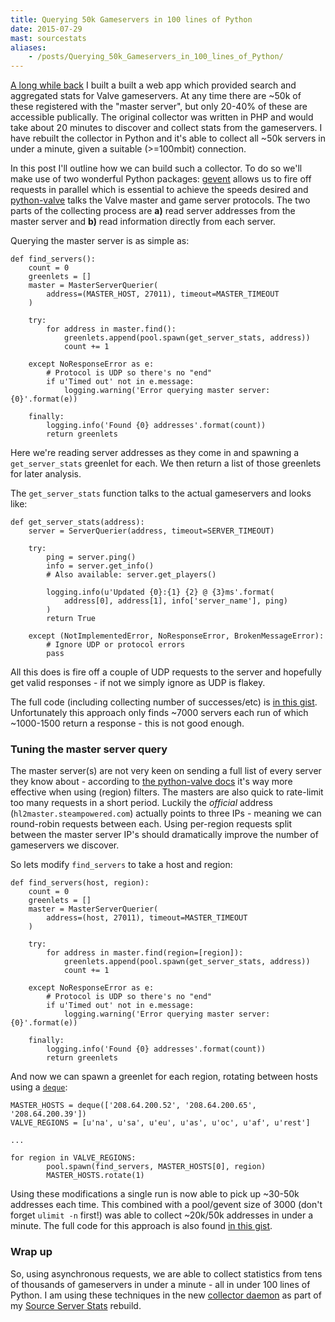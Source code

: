 ```yaml
---
title: Querying 50k Gameservers in 100 lines of Python
date: 2015-07-29
mast: sourcestats
aliases:
    - /posts/Querying_50k_Gameservers_in_100_lines_of_Python/
---
```


[A long while back](https://web.archive.org/web/20101121000430/http://sourceserverstats.com/) I built a built a web app which provided search and aggregated stats for Valve gameservers. At any time there are ~50k of these registered with the "master server", but only 20-40% of these are accessible publically. The original collector was written in PHP and would take about 20 minutes to discover and collect stats from the gameservers. I have rebuilt the collector in Python and it's able to collect all ~50k servers in under a minute, given a suitable (>=100mbit) connection.

In this post I'll outline how we can build such a collector. To do so we'll make use of two wonderful Python packages: [gevent](http://www.gevent.org/) allows us to fire off requests in parallel which is essential to achieve the speeds desired and [python-valve](https://github.com/Holiverh/python-valve) talks the Valve master and game server protocols. The two parts of the collecting process are **a)** read server addresses from the master server and **b)** read information directly from each server.

Querying the master server is as simple as:

    def find_servers():
        count = 0
        greenlets = []
        master = MasterServerQuerier(
            address=(MASTER_HOST, 27011), timeout=MASTER_TIMEOUT
        )

        try:
            for address in master.find():
                greenlets.append(pool.spawn(get_server_stats, address))
                count += 1

        except NoResponseError as e:
            # Protocol is UDP so there's no "end"
            if u'Timed out' not in e.message:
                logging.warning('Error querying master server: {0}'.format(e))

        finally:
            logging.info('Found {0} addresses'.format(count))
            return greenlets

Here we're reading server addresses as they come in and spawning a `get_server_stats` greenlet for each. We then return a list of those greenlets for later analysis.

The `get_server_stats` function talks to the actual gameservers and looks like:

    def get_server_stats(address):
        server = ServerQuerier(address, timeout=SERVER_TIMEOUT)

        try:
            ping = server.ping()
            info = server.get_info()
            # Also available: server.get_players()

            logging.info(u'Updated {0}:{1} {2} @ {3}ms'.format(
                address[0], address[1], info['server_name'], ping)
            )
            return True

        except (NotImplementedError, NoResponseError, BrokenMessageError):
            # Ignore UDP or protocol errors
            pass

All this does is fire off a couple of UDP requests to the server and hopefully get valid responses - if not we simply ignore as UDP is flakey.

The full code (including collecting number of successes/etc) is [in this gist](https://gist.github.com/Fizzadar/3093d07aa99abc636944/a33fbdbbb55ca5143d9a62008a22888bb55564d5). Unfortunately this approach only finds ~7000 servers each run of which ~1000-1500 return a response - this is not good enough.

### Tuning the master server query

The master server(s) are not very keen on sending a full list of every server they know about - according to [the python-valve docs](https://python-valve.readthedocs.org/en/latest/master_server.html) it's way more effective when using (region) filters. The masters are also quick to rate-limit too many requests in a short period. Luckily the _official_ address (`hl2master.steampowered.com`) actually points to three IPs - meaning we can round-robin requests between each. Using per-region requests split between the master server IP's should dramatically improve the number of gameservers we discover.

So lets modify `find_servers` to take a host and region:

    def find_servers(host, region):
        count = 0
        greenlets = []
        master = MasterServerQuerier(
            address=(host, 27011), timeout=MASTER_TIMEOUT
        )

        try:
            for address in master.find(region=[region]):
                greenlets.append(pool.spawn(get_server_stats, address))
                count += 1

        except NoResponseError as e:
            # Protocol is UDP so there's no "end"
            if u'Timed out' not in e.message:
                logging.warning('Error querying master server: {0}'.format(e))

        finally:
            logging.info('Found {0} addresses'.format(count))
            return greenlets

And now we can spawn a greenlet for each region, rotating between hosts using a [`deque`](https://docs.python.org/2/library/collections.html#collections.deque):

    MASTER_HOSTS = deque(['208.64.200.52', '208.64.200.65', '208.64.200.39'])
    VALVE_REGIONS = [u'na', u'sa', u'eu', u'as', u'oc', u'af', u'rest']

    ...

    for region in VALVE_REGIONS:
            pool.spawn(find_servers, MASTER_HOSTS[0], region)
            MASTER_HOSTS.rotate(1)

Using these modifications a single run is now able to pick up ~30-50k addresses each time. This combined with a pool/gevent size of 3000 (don't forget `ulimit -n` first!) was able to collect ~20k/50k addresses in under a minute. The full code for this approach is also found [in this gist](https://gist.github.com/Fizzadar/3093d07aa99abc636944/b766b28c6ccec274e00b4c9ce5601dbbd12c9859).

### Wrap up

So, using asynchronous requests, we are able to collect statistics from tens of thousands of gameservers in under a minute - all in under 100 lines of Python. I am using these techniques in the new [collector daemon](https://github.com/Fizzadar/SourceServerStats/blob/develop/sourcestats/collector/__init__.py) as part of my [Source Server Stats](http://sourceserverstats.com) rebuild.
